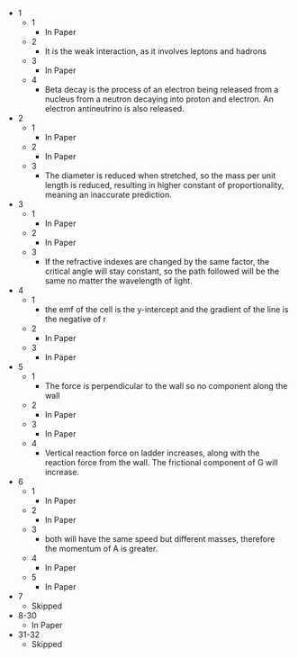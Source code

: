 - 1
	- 1
		- In Paper
	- 2
		- It is the weak interaction, as it involves leptons and hadrons
	- 3
		- In Paper
	- 4
		- Beta decay is the process of an electron being released from a nucleus from a neutron decaying into proton and electron. An electron antineutrino is also released.
- 2
	- 1
		- In Paper
	- 2
		- In Paper
	- 3
		- The diameter is reduced when stretched, so the mass per unit length is reduced, resulting in higher constant of proportionality, meaning an inaccurate prediction.
- 3
	- 1
		- In Paper
	- 2
		- In Paper
	- 3
		- If the refractive indexes are changed by the same factor, the critical angle will stay constant, so the path followed will be the same no matter the wavelength of light.
- 4
	- 1
		- the emf of the cell is the y-intercept and the gradient of the line is the negative of r
	- 2
		- In Paper
	- 3
		- In Paper
- 5
	- 1
		- The force is perpendicular to the wall so no component along the wall
	- 2
		- In Paper
	- 3
		- In Paper
	- 4
		- Vertical reaction force on ladder increases, along with the reaction force from the wall. The frictional component of G will increase.
- 6
	- 1
		- In Paper
	- 2
		- In Paper
	- 3
		- both will have the same speed but different masses, therefore the momentum of A is greater.
	- 4
		- In Paper
	- 5
		- In Paper
- 7
	- Skipped
- 8-30
	- In Paper
- 31-32
	- Skipped